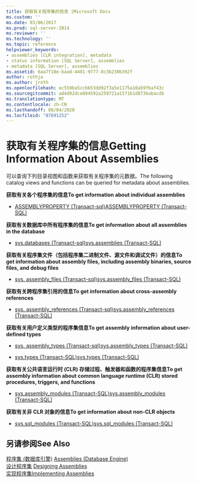 ```yaml
---
title: 获取有关程序集的信息 |Microsoft Docs
ms.custom: ''
ms.date: 03/06/2017
ms.prod: sql-server-2014
ms.reviewer: ''
ms.technology: ''
ms.topic: reference
helpviewer_keywords:
- assemblies [CLR integration], metadata
- status information [SQL Server], assemblies
- metadata [SQL Server], assemblies
ms.assetid: 6aa7f18e-baad-4481-9777-8c3b230b392f
author: rothja
ms.author: jroth
ms.openlocfilehash: ec559ba5ccbb53dd92f3a5e1175a10a59fbaf43c
ms.sourcegitcommit: ad4d92dce894592a259721a1571b1d8736abacdb
ms.translationtype: MT
ms.contentlocale: zh-CN
ms.lasthandoff: 08/04/2020
ms.locfileid: "87691252"
---
```

# <a name="getting-information-about-assemblies"></a><span data-ttu-id="fe2c3-102">获取有关程序集的信息</span><span class="sxs-lookup"><span data-stu-id="fe2c3-102">Getting Information About Assemblies</span></span>
  <span data-ttu-id="fe2c3-103">可以查询下列目录视图和函数来获取有关程序集的元数据。</span><span class="sxs-lookup"><span data-stu-id="fe2c3-103">The following catalog views and functions can be queried for metadata about assemblies.</span></span>  
  
 <span data-ttu-id="fe2c3-104">**获取有关各个程序集的信息**</span><span class="sxs-lookup"><span data-stu-id="fe2c3-104">**To get information about individual assemblies**</span></span>  
  
-   [<span data-ttu-id="fe2c3-105">ASSEMBLYPROPERTY &#40;Transact-sql&#41;</span><span class="sxs-lookup"><span data-stu-id="fe2c3-105">ASSEMBLYPROPERTY &#40;Transact-SQL&#41;</span></span>](/sql/t-sql/functions/assemblyproperty-transact-sql)  
  
 <span data-ttu-id="fe2c3-106">**获取有关数据库中所有程序集的信息**</span><span class="sxs-lookup"><span data-stu-id="fe2c3-106">**To get information about all assemblies in the database**</span></span>  
  
-   [<span data-ttu-id="fe2c3-107">sys.databases &#40;Transact-sql&#41;</span><span class="sxs-lookup"><span data-stu-id="fe2c3-107">sys.assemblies &#40;Transact-SQL&#41;</span></span>](/sql/relational-databases/system-catalog-views/sys-assemblies-transact-sql)  
  
 <span data-ttu-id="fe2c3-108">**获取有关程序集文件（包括程序集二进制文件、源文件和调试文件）的信息**</span><span class="sxs-lookup"><span data-stu-id="fe2c3-108">**To get information about assembly files, including assembly binaries, source files, and debug files**</span></span>  
  
-   [<span data-ttu-id="fe2c3-109">sys. assembly_files &#40;Transact-sql&#41;</span><span class="sxs-lookup"><span data-stu-id="fe2c3-109">sys.assembly_files &#40;Transact-SQL&#41;</span></span>](/sql/relational-databases/system-catalog-views/sys-assembly-files-transact-sql)  
  
 <span data-ttu-id="fe2c3-110">**获取有关跨程序集引用的信息**</span><span class="sxs-lookup"><span data-stu-id="fe2c3-110">**To get information about cross-assembly references**</span></span>  
  
-   [<span data-ttu-id="fe2c3-111">sys. assembly_references &#40;Transact-sql&#41;</span><span class="sxs-lookup"><span data-stu-id="fe2c3-111">sys.assembly_references &#40;Transact-SQL&#41;</span></span>](/sql/relational-databases/system-catalog-views/sys-assembly-references-transact-sql)  
  
 <span data-ttu-id="fe2c3-112">**获取有关用户定义类型的程序集信息**</span><span class="sxs-lookup"><span data-stu-id="fe2c3-112">**To get assembly information about user-defined types**</span></span>  
  
-   [<span data-ttu-id="fe2c3-113">sys. assembly_types &#40;Transact-sql&#41;</span><span class="sxs-lookup"><span data-stu-id="fe2c3-113">sys.assembly_types &#40;Transact-SQL&#41;</span></span>](/sql/relational-databases/system-catalog-views/sys-assembly-types-transact-sql)  
  
-   [<span data-ttu-id="fe2c3-114">sys.types (Transact-SQL)</span><span class="sxs-lookup"><span data-stu-id="fe2c3-114">sys.types &#40;Transact-SQL&#41;</span></span>](/sql/relational-databases/system-catalog-views/sys-types-transact-sql)  
  
 <span data-ttu-id="fe2c3-115">**获取有关公共语言运行时 (CLR) 存储过程、触发器和函数的程序集信息**</span><span class="sxs-lookup"><span data-stu-id="fe2c3-115">**To get assembly information about common language runtime (CLR) stored procedures, triggers, and functions**</span></span>  
  
-   [<span data-ttu-id="fe2c3-116">sys.assembly_modules (Transact-SQL)</span><span class="sxs-lookup"><span data-stu-id="fe2c3-116">sys.assembly_modules &#40;Transact-SQL&#41;</span></span>](/sql/relational-databases/system-catalog-views/sys-assembly-modules-transact-sql)  
  
 <span data-ttu-id="fe2c3-117">**获取有关非 CLR 对象的信息**</span><span class="sxs-lookup"><span data-stu-id="fe2c3-117">**To get information about non-CLR objects**</span></span>  
  
-   [<span data-ttu-id="fe2c3-118">sys.sql_modules (Transact-SQL)</span><span class="sxs-lookup"><span data-stu-id="fe2c3-118">sys.sql_modules &#40;Transact-SQL&#41;</span></span>](/sql/relational-databases/system-catalog-views/sys-sql-modules-transact-sql)  
  
## <a name="see-also"></a><span data-ttu-id="fe2c3-119">另请参阅</span><span class="sxs-lookup"><span data-stu-id="fe2c3-119">See Also</span></span>  
 <span data-ttu-id="fe2c3-120">[程序集 &#40;数据库引擎&#41;](../../relational-databases/clr-integration/assemblies-database-engine.md) </span><span class="sxs-lookup"><span data-stu-id="fe2c3-120">[Assemblies &#40;Database Engine&#41;](../../relational-databases/clr-integration/assemblies-database-engine.md) </span></span>  
 <span data-ttu-id="fe2c3-121">[设计程序集](../../relational-databases/clr-integration/assemblies-designing.md) </span><span class="sxs-lookup"><span data-stu-id="fe2c3-121">[Designing Assemblies](../../relational-databases/clr-integration/assemblies-designing.md) </span></span>  
 [<span data-ttu-id="fe2c3-122">实现程序集</span><span class="sxs-lookup"><span data-stu-id="fe2c3-122">Implementing Assemblies</span></span>](assemblies-implementing.md)  
  
  
